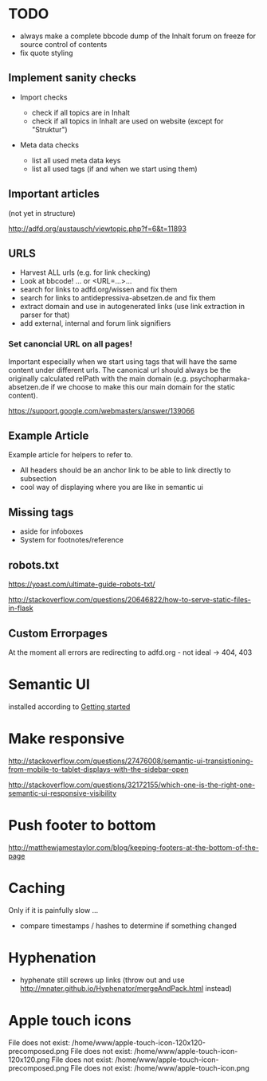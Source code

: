 # TODO

* always make a complete bbcode dump of the Inhalt forum on freeze for source control of contents
* fix quote styling

## Implement sanity checks

* Import checks
    * check if all topics are in Inhalt
    * check if all topics in Inhalt are used on website (except for "Struktur")

* Meta data checks
    * list all used meta data keys
    * list all used tags (if and when we start using them)

    
## Important articles

(not yet in structure)

http://adfd.org/austausch/viewtopic.php?f=6&t=11893

## URLS

* Harvest ALL urls (e.g. for link checking)
* Look at bbcode! <URL>...</URL> or <URL=...>...</URL> 
* search for links to adfd.org/wissen and fix them
* search for links to antidepressiva-absetzen.de and fix them
* extract domain and use in autogenerated links (use link extraction in parser for that)
* add external, internal and forum link signifiers

### Set canoncial URL on all pages!

Important especially when we start using tags that will have the same content under different urls. The canonical url should always be the originally calculated relPath with the main domain (e.g. psychopharmaka-absetzen.de if we choose to make this our main domain for the static content).

https://support.google.com/webmasters/answer/139066

## Example Article

Example article for helpers to refer to.

* All headers should be an anchor link to be able to link directly to subsection
* cool way of displaying where you are like in semantic ui

## Missing tags

* aside for infoboxes
* System for footnotes/reference

## robots.txt

https://yoast.com/ultimate-guide-robots-txt/

http://stackoverflow.com/questions/20646822/how-to-serve-static-files-in-flask
  
## Custom Errorpages

At the moment all errors are redirecting to adfd.org - not ideal -> 404, 403

# Semantic UI

installed according to [Getting started](http://semantic-ui.com/introduction/getting-started.html)

# Make responsive

http://stackoverflow.com/questions/27476008/semantic-ui-transistioning-from-mobile-to-tablet-displays-with-the-sidebar-open

http://stackoverflow.com/questions/32172155/which-one-is-the-right-one-semantic-ui-responsive-visibility

# Push footer to bottom

http://matthewjamestaylor.com/blog/keeping-footers-at-the-bottom-of-the-page

# Caching

Only if it is painfully slow ...

* compare timestamps / hashes to determine if something changed

# Hyphenation

* hyphenate still screws up links (throw out and use http://mnater.github.io/Hyphenator/mergeAndPack.html instead)

# Apple touch icons

File does not exist: /home/www/apple-touch-icon-120x120-precomposed.png
File does not exist: /home/www/apple-touch-icon-120x120.png
File does not exist: /home/www/apple-touch-icon-precomposed.png
File does not exist: /home/www/apple-touch-icon.png
